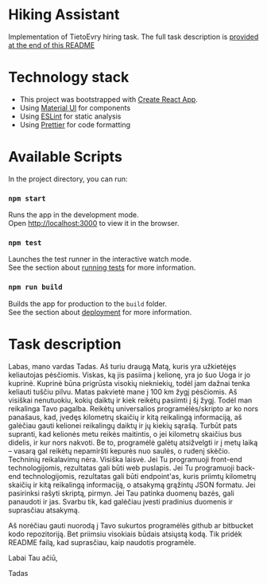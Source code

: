 # Hiking Assistant

Implementation of TietoEvry hiring task. The full task description is [provided at the end of this README](#Task-description)

# Technology stack

- This project was bootstrapped with [Create React App](https://github.com/facebook/create-react-app).
- Using [Material UI](https://mui.com/) for components
- Using [ESLint](https://eslint.org/) for static analysis
- Using [Prettier](https://prettier.io/) for code formatting

# Available Scripts

In the project directory, you can run:

### `npm start`

Runs the app in the development mode.\
Open [http://localhost:3000](http://localhost:3000) to view it in the browser.

### `npm test`

Launches the test runner in the interactive watch mode.\
See the section about [running tests](https://facebook.github.io/create-react-app/docs/running-tests) for more information.

### `npm run build`

Builds the app for production to the `build` folder.\
See the section about [deployment](https://facebook.github.io/create-react-app/docs/deployment) for more information.

# Task description

Labas,
mano vardas Tadas. Aš turiu draugą Matą, kuris yra užkietėjęs keliautojas pėsčiomis. Viskas, ką jis pasiima į kelionę, yra jo šuo Uoga ir
jo kuprinė. Kuprinė būna prigrūsta visokių niekniekių, todėl jam dažnai tenka keliauti tuščiu pilvu. Matas pakvietė mane į 100 km žygį
pėsčiomis. Aš visiškai nenutuokiu, kokių daiktų ir kiek reikėtų pasiimti į šį žygį. Todėl man reikalinga Tavo pagalba. Reikėtų universalios
programėlės/skripto ar ko nors panašaus, kad, įvedęs kilometrų skaičių ir kitą reikalingą informaciją, aš galėčiau gauti kelionei reikalingų
daiktų ir jų kiekių sąrašą. Turbūt pats supranti, kad kelionės metu reikės maitintis, o jei kilometrų skaičius bus didelis, ir kur nors
nakvoti. Be to, programėlė galėtų atsižvelgti ir į metų laiką – vasarą gal reikėtų nepamiršti kepurės nuo saulės, o rudenį skėčio.
Techninių reikalavimų nėra. Visiška laisvė. Jei Tu programuoji front-end technologijomis, rezultatas gali būti web puslapis.
Jei Tu programuoji back-end technologijomis, rezultatas gali būti endpoint'as, kuris priimtų kilometrų skaičių ir kitą reikalingą informaciją,
o atsakymą grąžintų JSON formatu. Jei pasirinksi rašyti skriptą, pirmyn. Jei Tau patinka duomenų bazės, gali panaudoti ir jas. Svarbu tik,
kad galėčiau įvesti pradinius duomenis ir suprasčiau atsakymą.

Aš norėčiau gauti nuorodą į Tavo sukurtos programėlės github ar bitbucket kodo repozitoriją. Bet priimsiu visokiais būdais atsiųstą kodą.
Tik pridėk README failą, kad suprasčiau, kaip naudotis programėle.

Labai Tau ačiū,

Tadas
